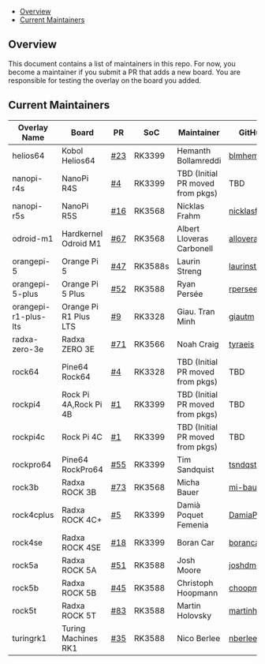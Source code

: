 - [Overview](#overview)
- [Current Maintainers](#current-maintainers)

## Overview

This document contains a list of maintainers in this repo. For now, you become a maintainer if you submit a PR that adds a new board. You are responsible for testing the overlay on the board you added.

## Current Maintainers

| Overlay Name         | Board                 | PR                                                        | SoC     | Maintainer                       | GitHub ID                                       |
| -------------------- | --------------------- | --------------------------------------------------------- | ------- | -------------------------------- | ----------------------------------------------- |
| helios64             | Kobol Helios64        | [#23](https://github.com/siderolabs/sbc-rockchip/pull/23) | RK3399  | Hemanth Bollamreddi              | [blmhemu](https://github.com/blmhemu)           |
| nanopi-r4s           | NanoPi R4S            | [#4](https://github.com/siderolabs/sbc-rockchip/pull/4)   | RK3399  | TBD (Initial PR moved from pkgs) | TBD                                             |
| nanopi-r5s           | NanoPi R5S            | [#16](https://github.com/siderolabs/sbc-rockchip/pull/16) | RK3568  | Nicklas Frahm                    | [nicklasfrahm](https://github.com/nicklasfrahm) |
| odroid-m1            | Hardkernel Odroid M1  | [#67](https://github.com/siderolabs/sbc-rockchip/pull/67) | RK3568  | Albert Lloveras Carbonell        | [alloveras](https://github.com/alloveras)       |
| orangepi-5           | Orange Pi 5           | [#47](https://github.com/siderolabs/sbc-rockchip/pull/47) | RK3588s | Laurin Streng                    | [laurinstreng](https://github.com/LaurinStreng) |
| orangepi-5-plus      | Orange Pi 5 Plus      | [#52](https://github.com/siderolabs/sbc-rockchip/pull/52) | RK3588  | Ryan Persée                      | [rpersee](https://github.com/rpersee)           |
| orangepi-r1-plus-lts | Orange Pi R1 Plus LTS | [#9](https://github.com/siderolabs/sbc-rockchip/pull/9)   | RK3328  | Giau. Tran Minh                  | [giautm](https://github.com/giautm)             |
| radxa-zero-3e        | Radxa ZERO 3E         | [#71](https://github.com/siderolabs/sbc-rockchip/pull/71) | RK3566  | Noah Craig                       | [tyraeis](https://github.com/tyraeis)           |
| rock64               | Pine64 Rock64         | [#4](https://github.com/siderolabs/sbc-rockchip/pull/4)   | RK3328  | TBD (Initial PR moved from pkgs) | TBD                                             |
| rockpi4              | Rock Pi 4A,Rock Pi 4B | [#1](https://github.com/siderolabs/sbc-rockchip/pull/1)   | RK3399  | TBD (Initial PR moved from pkgs) | TBD                                             |
| rockpi4c             | Rock Pi 4C            | [#1](https://github.com/siderolabs/sbc-rockchip/pull/1)   | RK3399  | TBD (Initial PR moved from pkgs) | TBD                                             |
| rockpro64            | Pine64 RockPro64      | [#55](https://github.com/siderolabs/sbc-rockchip/pull/55) | RK3399  | Tim Sandquist                    | [tsndqst](https://github.com/tsndqst)           |
| rock3b               | Radxa ROCK 3B         | [#73](https://github.com/siderolabs/sbc-rockchip/pull/73) | RK3568  | Micha Bauer                      | [mi-bauer](https://github.com/mi-bauer)         |
| rock4cplus           | Radxa ROCK 4C+        | [#5](https://github.com/siderolabs/sbc-rockchip/pull/5)   | RK3399  | Damià Poquet Femenia             | [DamiaPoquet](https://github.com/DamiaPoquet)   |
| rock4se              | Radxa ROCK 4SE        | [#18](https://github.com/siderolabs/sbc-rockchip/pull/18) | RK3399  | Boran Car                        | [borancar](https://github.com/borancar)         |
| rock5a               | Radxa ROCK 5A         | [#51](https://github.com/siderolabs/sbc-rockchip/pull/51) | RK3588  | Josh Moore                       | [joshdmoore](https://github.com/joshdmoore)     |
| rock5b               | Radxa ROCK 5B         | [#45](https://github.com/siderolabs/sbc-rockchip/pull/45) | RK3588  | Christoph Hoopmann               | [choopm](https://github.com/choopm)             |
| rock5t               | Radxa ROCK 5T         | [#83](https://github.com/siderolabs/sbc-rockchip/pull/83) | RK3588  | Martin Holovsky                  | [martinholovsky](https://github.com/martinholovsky) |
| turingrk1            | Turing Machines RK1   | [#35](https://github.com/siderolabs/sbc-rockchip/pull/35) | RK3588  | Nico Berlee                      | [nberlee](https://github.com/nberlee)           |
